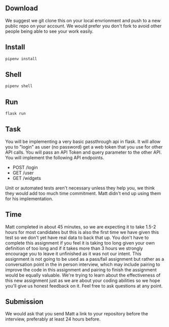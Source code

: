 ## Download 
We suggest we git clone this on your local envrionment and push to a new public repo on your account. 
We would prefer you don't fork to avoid other people being able to see your work easily.

## Install
```sh
pipenv install
```

## Shell
```sh
pipenv shell
```

## Run
```sh
flask run
```

## Task
You will be implementing a very basic passthrough api in flask. It will allow you to "login" as user (no password) get a web token that you use for other API calls. You will pass an API Token and query parameter to the other API. You will implement the following API endpoints.
- POST /login
- GET /user
- GET /widgets

Unit or automated tests aren't necessary unless they help you, we think they would add too much time commitment. Matt didn't end up using them for his implementation.

## Time
Matt completed in about 45 minutes, so we are expecting it to take 1.5-2 hours for most candidates but this is also the first time we have given this test so we don't yet have real data to back that up. You don't have to complete this assignment if you feel it is taking too long given your own definition of too long and if it takes more than 3 hours we strongly encourage you to leave it unfinished as it was not our intent. This assignment is not going to be used as a pass/fail assignment but rather as a conversation point in the in person interview, which may include pairing to improve the code in this assignment and pairing to finish the assignment would be equally valuable. We're trying to learn about the effectiveness of this new assignment just as we are about your coding abilities so we hope you'll give us honest feedback on it. Feel free to ask questions at any point.

## Submission 
We would ask that you send Matt a link to your repository before the interview, preferably at least 24 hours before.
